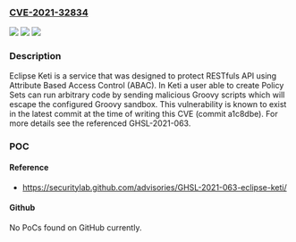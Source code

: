 ### [CVE-2021-32834](https://cve.mitre.org/cgi-bin/cvename.cgi?name=CVE-2021-32834)
![](https://img.shields.io/static/v1?label=Product&message=keti&color=blue)
![](https://img.shields.io/static/v1?label=Version&message=n%2Fa&color=blue)
![](https://img.shields.io/static/v1?label=Vulnerability&message=CWE-94%20Improper%20Control%20of%20Generation%20of%20Code%20('Code%20Injection')&color=brighgreen)

### Description

Eclipse Keti is a service that was designed to protect RESTfuls API using Attribute Based Access Control (ABAC). In Keti a user able to create Policy Sets can run arbitrary code by sending malicious Groovy scripts which will escape the configured Groovy sandbox. This vulnerability is known to exist in the latest commit at the time of writing this CVE (commit a1c8dbe). For more details see the referenced GHSL-2021-063.

### POC

#### Reference
- https://securitylab.github.com/advisories/GHSL-2021-063-eclipse-keti/

#### Github
No PoCs found on GitHub currently.

